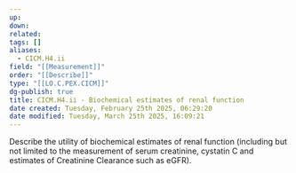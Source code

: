 ```yaml
---
up: 
down: 
related: 
tags: []
aliases:
  - CICM.H4.ii
field: "[[Measurement]]"
order: "[[Describe]]"
type: "[[LO.C.PEX.CICM]]"
dg-publish: true
title: CICM.H4.ii - Biochemical estimates of renal function
date created: Tuesday, February 25th 2025, 06:29:20
date modified: Tuesday, March 25th 2025, 16:09:21
---
```


Describe the utility of biochemical estimates of renal function (including but not limited to the measurement of serum creatinine, cystatin C and estimates of Creatinine Clearance such as eGFR).
